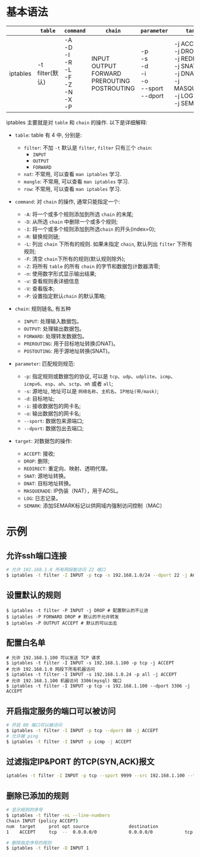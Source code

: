 







# 基本语法

| | `table` | `command` | `chain` | `parameter` | `target` |
| -- |-------|---------|-------|-----------| --- |
| iptables | -t filter(默认) | -A<br />-D<br />-I<br />-R<br />-L<br />-F<br />-Z<br />-N<br />-X<br />-P | INPUT<br />OUTPUT<br />FORWARD<br />PREROUTING<br />POSTROUTING | -p<br />-s<br />-d<br />-i<br />-o<br />--sport<br />--dport | -j ACCEPT<br />-j DROP<br />-j REDIRECT<br />-j SNAT<br />-j DNAT<br />-j MASQUERADE<br />-j LOG<br />-j SEMARK |

iptables 主要就是对 `table` 和 `chain` 的操作. 以下是详细解释:



- `table`: table 有 4 中, 分别是:
  - `filter`: 不加 `-t` 默认是 `filter`, `filter` 只有三个 `chain`:
    - `INPUT`
    - `OUTPUT`
    - `FORWARD`
  - `nat`: 不常用, 可以查看 `man iptables` 学习.
  - `mangle`: 不常用, 可以查看 `man iptables` 学习.
  - `row`: 不常用, 可以查看 `man iptables` 学习.

- `command`: 对 `chain` 的操作, 通常只能指定一个:
  - `-A`: 将一个或多个规则添加到所选 `chain` 的末尾;
  - `-D`: 从所选 `chain` 中删除一个或多个规则;
  - `-I`: 将一个或多个规则添加到所选`chain` 的开头(index=0);
  - `-R`: 替换规则链;
  - `-L`: 列出 `chain` 下所有的规则. 如果未指定 `chain`, 默认列出 `filter` 下所有规则;
  - `-F`: 清空 `chain`下所有的规则(默认规则除外);
  - `-Z`: 将所有 `table` 的所有 `chain` 的字节和数据包计数器清零;
  - `-n`: 使用数字形式显示输出结果;
  - `-v`: 查看规则表详细信息
  - `-V`: 查看版本;
  - `-P`: 设置指定默认`chain` 的默认策略;

- `chain`: 规则链名, 有五种
  - `INPUT`: 处理输入数据包。
  - `OUTPUT`: 处理输出数据包。
  - `FORWARD`: 处理转发数据包。
  - `PREROUTING`: 用于目标地址转换(DNAT)。
  - `POSTOUTING`: 用于源地址转换(SNAT)。

- `parameter`: 匹配规则规范:
  - `-p`: 指定规则或数据包的协议, 可以是 `tcp`、`udp`、`udplite`、`icmp`、`icmpv6`、`esp`、`ah`、`sctp`、`mh` 或者 `all`;
  - `-s`: 源地址, 地址可以是 `网络名称`、`主机名`、`IP地址(带/mask)`;
  - `-d`: 目标地址;
  - `-i`: 接收数据包的网卡名;
  - `-o`: 输出数据包的网卡名;
  - `--sport`: 数据包来源端口;
  - `--dport`: 数据包出去端口;

- `target`: 对数据包的操作:
  - `ACCEPT`: 接收;
  - `DROP`: 删除;
  - `REDIRECT`: 重定向、映射、透明代理。
  - `SNAT`: 源地址转换。
  - `DNAT`: 目标地址转换。
  - `MASQUERADE`: IP伪装（NAT），用于ADSL。
  - `LOG`: 日志记录。
  - `SEMARK`: 添加SEMARK标记以供网域内强制访问控制（MAC）



# 示例

## 允许ssh端口连接

```bash
# 允许 192.168.1.0 所有网段能访问 22 端口
$ iptables -t filter -I INPUT -p tcp -s 192.168.1.0/24 --dport 22 -j ACCEPT
```

## 设置默认的规则

```shell
$ iptables -t filter -P INPUT -j DROP # 配置默认的不让进
$ iptables -P FORWARD DROP # 默认的不允许转发
$ iptables -P OUTPUT ACCEPT # 默认的可以出去
```

## 配置白名单

```shell
# 允许 192.168.1.100 可以发送 TCP 请求
$ iptables -t filter -I INPUT -s 192.168.1.100 -p tcp -j ACCEPT
# 允许 192.168.1.0 网段下所有机器访问
$ iptables -t filter -I INPUT -s 192.168.1.0.24 -p all -j ACCEPT
# 允许 192.168.1.100 机器访问 3306(mysql) 端口
$ iptables -t filter -I INPUT -p tcp -s 192.168.1.100 --dport 3306 -j ACCEPT
```

## 开启指定服务的端口可以被访问

```bash
# 开启 80 端口可以被访问
$ iptables -t filter -I INPUT -p tcp --dport 80 -j ACCEPT
# 允许被 ping 
$ iptables -t filter -I INPUT -p icmp -j ACCEPT
```

## 过滤指定IP&PORT 的TCP(SYN,ACK)报文

```bash
iptables -t filter -I INPUT -p tcp --sport 9999 --src 192.168.1.100 --tcp-flags SYN,ACK SYN,ACK -j DROP
```

## 删除已添加的规则

```bash
# 显示规则的序号
$ iptables -t filter -nL --line-numbers
Chain INPUT (policy ACCEPT)
num  target     prot opt source               destination
1    ACCEPT     tcp  --  0.0.0.0/0            0.0.0.0/0            tcp dpt:80

# 删除指定序号的规则
$ iptables -t filter -D INPUT 1
```










